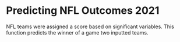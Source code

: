 # Predicting NFL Outcomes 2021
 NFL teams were assigned a score based on significant variables. This function predicts the winner of a game two inputted teams.
